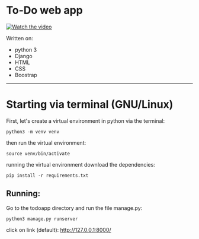 
# To-Do web app

[![Watch the video](https://img.youtube.com/vi/f8KZJjuLEwI/maxresdefault.jpg)](https://youtu.be/f8KZJjuLEwI)

Written on:
 * python 3
 * Django
 * HTML
 * CSS
 * Boostrap

________________________

# Starting via terminal (GNU/Linux)
 

First, let's create a virtual environment in python via the terminal: 

```
python3 -m venv venv
```

then run the virtual environment:

```
source venv/bin/activate
```

running the virtual environment download the dependencies: 

```
pip install -r requirements.txt
```

<h2>Running:</h2>

Go to the todoapp directory and run the file manage.py:

```
python3 manage.py runserver 
```

click on link (default): http://127.0.0.1:8000/